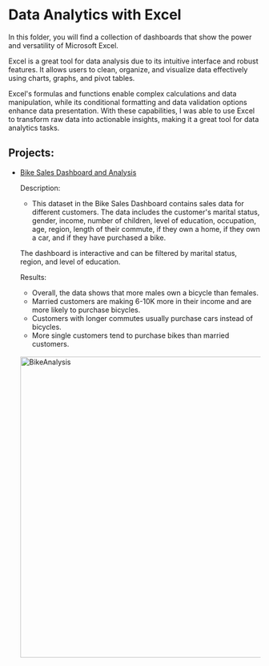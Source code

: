 # Data Analytics with Excel

In this folder, you will find a collection of dashboards that show the power and versatility of Microsoft Excel. 

Excel is a great tool for data analysis due to its intuitive interface and robust features. It allows users to clean, organize, and visualize data effectively using charts, graphs, and pivot tables. 

Excel's formulas and functions enable complex calculations and data manipulation, while its conditional formatting and data validation options enhance data presentation. With these capabilities, I was able to use Excel to transform raw data into actionable insights, making it a great tool for data analytics tasks.


## Projects:

* [Bike Sales Dashboard and Analysis](https://github.com/maryanastef/portfolio/blob/main/Excel/Bike_Sales_Dashboard.xlsx)

  Description: 
  * This dataset in the Bike Sales Dashboard contains sales data for different customers. The data includes the customer's marital status, gender, income, number of children, level of education, occupation, age, region, length of their commute, if they own a home, if they own a car, and if they have purchased a bike. 

  The dashboard is interactive and can be filtered by marital status, region, and level of education. 

  Results:
   * Overall, the data shows that more males own a bicycle than females. 
   * Married customers are making 6-10K more in their income and are more likely to purchase bicycles. 
   * Customers with longer commutes usually purchase cars instead of bicycles.
   * More single customers tend to purchase bikes than married customers.
    <br>

    <img width="600" alt="BikeAnalysis" src="https://github.com/maryanastef/portfolio/assets/90362903/4b54ccb6-3a65-4f8c-83f3-9dfdcb8f43b7">
